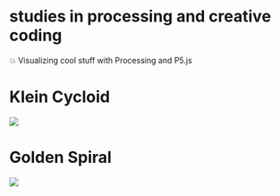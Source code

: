 # studies in processing and creative coding
:boom: Visualizing cool stuff with Processing and P5.js

# Klein Cycloid

![](https://i.imgur.com/kqQ1zKe.png)

# Golden Spiral

![](https://camo.githubusercontent.com/5e3a7767d3ea14e8ea883e2c6c1766afd674419f/68747470733a2f2f692e696d6775722e636f6d2f664f79763166732e706e67)
